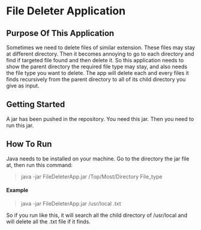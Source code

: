 # File Deleter Application

## Purpose Of This Application

Sometimes we need to delete files of similar extension. These files may stay at different directory. Then it becomes annoying to go to each
directory and find if targeted file found and then delete it. So this application needs to show the parent directory the required file
type may stay, and also needs the file type you want to delete. The app will delete each and every files it finds recursively from the parent directory to all of its child directory you give as input.

## Getting Started

A jar has been pushed in the repository. You need this jar. Then you need to run this jar.

## How To Run

Java needs to be installed on your machine. Go to the directory the jar file at, then run this command:

>  java -jar FileDeleterApp.jar /Top/Most/Directory File_type

#### Example

>  java -jar FileDeleterApp.jar /usr/local .txt

So if you run like this, it will search all the child directory of /usr/local and will delete all the .txt file if it finds.
